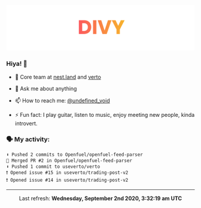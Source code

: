 
![](https://github.com/divy-work/divy-work/raw/master/assets/divy.png)

### Hiya! 👋

- 🔭 Core team at [nest.land](https://github.com/nestdotland/nest.land) and [verto](https://github.com/useverto/verto)

- 💬 Ask me about anything

- 📫 How to reach me: [@undefined_void](https://instagram.com/divy.exe)

- ⚡ Fun fact: I play guitar, listen to music, enjoy meeting new people, kinda introvert.

### 🗣 My activity:

```
⬆️ Pushed 2 commits to Openfuel/openfuel-feed-parser
🎉 Merged PR #2 in Openfuel/openfuel-feed-parser
⬆️ Pushed 1 commit to useverto/verto
❗️ Opened issue #15 in useverto/trading-post-v2
❗️ Opened issue #14 in useverto/trading-post-v2
```

------------
<p align="center">Last refresh: <b>Wednesday, September 2nd 2020, 3:32:19 am UTC</b></p>
